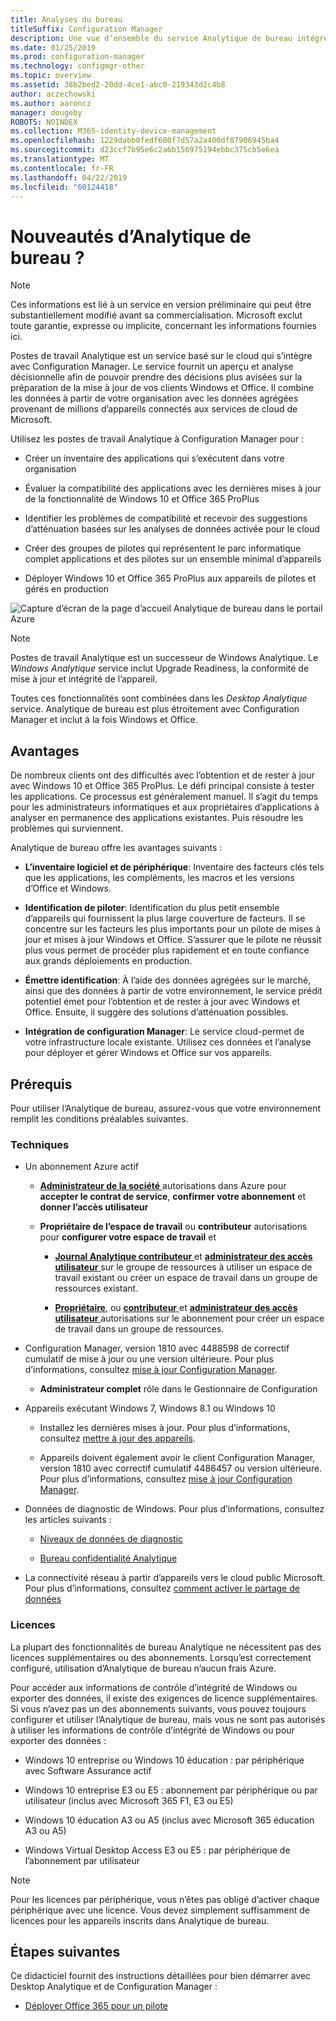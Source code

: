 ```yaml
---
title: Analyses du bureau
titleSuffix: Configuration Manager
description: Une vue d’ensemble du service Analytique de bureau intégré à Configuration Manager.
ms.date: 01/25/2019
ms.prod: configuration-manager
ms.technology: configmgr-other
ms.topic: overview
ms.assetid: 38b2bed2-20dd-4ce1-abc0-219343d2c4b8
author: aczechowski
ms.author: aaroncz
manager: dougeby
ROBOTS: NOINDEX
ms.collection: M365-identity-device-management
ms.openlocfilehash: 1229dabb0fedf600f7d57a2a400df87906945ba4
ms.sourcegitcommit: d23ccf7b95e6c2a6b156975194ebbc375cb5e6ea
ms.translationtype: MT
ms.contentlocale: fr-FR
ms.lasthandoff: 04/22/2019
ms.locfileid: "60124418"
---
```

# <a name="what-is-desktop-analytics"></a>Nouveautés d’Analytique de bureau ?

> [!Note]  
> Ces informations est lié à un service en version préliminaire qui peut être substantiellement modifié avant sa commercialisation. Microsoft exclut toute garantie, expresse ou implicite, concernant les informations fournies ici.  

Postes de travail Analytique est un service basé sur le cloud qui s’intègre avec Configuration Manager. Le service fournit un aperçu et analyse décisionnelle afin de pouvoir prendre des décisions plus avisées sur la préparation de la mise à jour de vos clients Windows et Office. Il combine les données à partir de votre organisation avec les données agrégées provenant de millions d’appareils connectés aux services de cloud de Microsoft. 

Utilisez les postes de travail Analytique à Configuration Manager pour :  

- Créer un inventaire des applications qui s’exécutent dans votre organisation  

- Évaluer la compatibilité des applications avec les dernières mises à jour de la fonctionnalité de Windows 10 et Office 365 ProPlus  

- Identifier les problèmes de compatibilité et recevoir des suggestions d’atténuation basées sur les analyses de données activée pour le cloud  

- Créer des groupes de pilotes qui représentent le parc informatique complet applications et des pilotes sur un ensemble minimal d’appareils  

- Déployer Windows 10 et Office 365 ProPlus aux appareils de pilotes et gérés en production  

![Capture d’écran de la page d’accueil Analytique de bureau dans le portail Azure](media/portal-home.png)

> [!Note]  
> Postes de travail Analytique est un successeur de Windows Analytique. Le *Windows Analytique* service inclut Upgrade Readiness, la conformité de mise à jour et intégrité de l’appareil. 
> 
> Toutes ces fonctionnalités sont combinées dans les *Desktop Analytique* service. Analytique de bureau est plus étroitement avec Configuration Manager et inclut à la fois Windows et Office. 



## <a name="benefits"></a>Avantages

De nombreux clients ont des difficultés avec l’obtention et de rester à jour avec Windows 10 et Office 365 ProPlus. Le défi principal consiste à tester les applications. Ce processus est généralement manuel. Il s’agit du temps pour les administrateurs informatiques et aux propriétaires d’applications à analyser en permanence des applications existantes. Puis résoudre les problèmes qui surviennent. 

Analytique de bureau offre les avantages suivants :

- **L’inventaire logiciel et de périphérique**: Inventaire des facteurs clés tels que les applications, les compléments, les macros et les versions d’Office et Windows.  

- **Identification de piloter**: Identification du plus petit ensemble d’appareils qui fournissent la plus large couverture de facteurs. Il se concentre sur les facteurs les plus importants pour un pilote de mises à jour et mises à jour Windows et Office. S’assurer que le pilote ne réussit plus vous permet de procéder plus rapidement et en toute confiance aux grands déploiements en production.  

- **Émettre identification**: À l’aide des données agrégées sur le marché, ainsi que des données à partir de votre environnement, le service prédit potentiel émet pour l’obtention et de rester à jour avec Windows et Office. Ensuite, il suggère des solutions d’atténuation possibles.  

- **Intégration de configuration Manager**: Le service cloud-permet de votre infrastructure locale existante. Utilisez ces données et l’analyse pour déployer et gérer Windows et Office sur vos appareils.  



## <a name="prerequisites"></a>Prérequis

Pour utiliser l’Analytique de bureau, assurez-vous que votre environnement remplit les conditions préalables suivantes. 


### <a name="technical"></a>Techniques

- Un abonnement Azure actif  
    
    - [**Administrateur de la société** ](https://docs.microsoft.com/azure/active-directory/users-groups-roles/directory-assign-admin-roles#company-administrator) autorisations dans Azure pour **accepter le contrat de service**, **confirmer votre abonnement** et **donner l’accès utilisateur** 

    - **Propriétaire de l’espace de travail** ou **contributeur** autorisations pour **configurer votre espace de travail** et  

        - [**Journal Analytique contributeur** ](https://docs.microsoft.com/azure/role-based-access-control/built-in-roles#log-analytics-contributor) et [ **administrateur des accès utilisateur** ](https://docs.microsoft.com/azure/role-based-access-control/built-in-roles#user-access-administrator) sur le groupe de ressources à utiliser un espace de travail existant ou créer un espace de travail dans un groupe de ressources existant.

        - [**Propriétaire**](https://docs.microsoft.com/azure/role-based-access-control/built-in-roles#owner), ou [ **contributeur** ](https://docs.microsoft.com/azure/role-based-access-control/built-in-roles#contributor) et [ **administrateur des accès utilisateur** ](https://docs.microsoft.com/azure/role-based-access-control/built-in-roles#user-access-administrator) autorisations sur le abonnement pour créer un espace de travail dans un groupe de ressources.

- Configuration Manager, version 1810 avec 4488598 de correctif cumulatif de mise à jour ou une version ultérieure. Pour plus d’informations, consultez [mise à jour Configuration Manager](/sccm/desktop-analytics/connect-configmgr#bkmk_hotfix).  

    - **Administrateur complet** rôle dans le Gestionnaire de Configuration  

- Appareils exécutant Windows 7, Windows 8.1 ou Windows 10  

    - Installez les dernières mises à jour. Pour plus d’informations, consultez [mettre à jour des appareils](/sccm/desktop-analytics/enroll-devices#update-devices).  

    - Appareils doivent également avoir le client Configuration Manager, version 1810 avec correctif cumulatif 4486457 ou version ultérieure. Pour plus d’informations, consultez [mise à jour Configuration Manager](/sccm/desktop-analytics/connect-configmgr#bkmk_hotfix).  

- Données de diagnostic de Windows. Pour plus d’informations, consultez les articles suivants :  

    - [Niveaux de données de diagnostic](/sccm/desktop-analytics/enable-data-sharing#diagnostic-data-levels)  

    - [Bureau confidentialité Analytique](/sccm/desktop-analytics/privacy)  

- La connectivité réseau à partir d’appareils vers le cloud public Microsoft. Pour plus d’informations, consultez [comment activer le partage de données](/sccm/desktop-analytics/enable-data-sharing)  


### <a name="licensing"></a>Licences

La plupart des fonctionnalités de bureau Analytique ne nécessitent pas des licences supplémentaires ou des abonnements. Lorsqu’est correctement configuré, utilisation d’Analytique de bureau n’aucun frais Azure. 

Pour accéder aux informations de contrôle d’intégrité de Windows ou exporter des données, il existe des exigences de licence supplémentaires. Si vous n’avez pas un des abonnements suivants, vous pouvez toujours configurer et utiliser l’Analytique de bureau, mais vous ne sont pas autorisés à utiliser les informations de contrôle d’intégrité de Windows ou pour exporter des données :

- Windows 10 entreprise ou Windows 10 éducation : par périphérique avec Software Assurance actif  

- Windows 10 entreprise E3 ou E5 : abonnement par périphérique ou par utilisateur (inclus avec Microsoft 365 F1, E3 ou E5)  

- Windows 10 éducation A3 ou A5 (inclus avec Microsoft 365 éducation A3 ou A5)  

- Windows Virtual Desktop Access E3 ou E5 : par périphérique de l’abonnement par utilisateur  

> [!Note]  
> Pour les licences par périphérique, vous n’êtes pas obligé d’activer chaque périphérique avec une licence. Vous devez simplement suffisamment de licences pour les appareils inscrits dans Analytique de bureau.  


<!-- 
## Top task
> *Optional*  
> *An effective way to structure your overview article is to create an H2 for the top customer tasks and describe how the product/service helps customers with that task.*  
> *Create a new H2 for each task you list.*  
 -->



## <a name="next-steps"></a>Étapes suivantes

Ce didacticiel fournit des instructions détaillées pour bien démarrer avec Desktop Analytique et de Configuration Manager :  

- [Déployer Office 365 pour un pilote](/sccm/desktop-analytics/tutorial-office-365)  

<!-- for future
- [Deploy Windows 10 to a pilot](/sccm/desktop-analytics/tutorial-windows)  
-->
